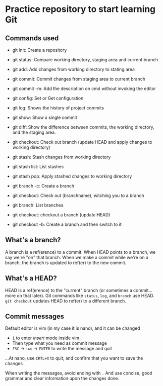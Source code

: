 # Practice repository to start learning Git

## Commands used

 - git init: Create a repository

 - git status: Compare working directory, staging area and current branch

 - git add: Add changes from working directory to stating area

 - git commit: Commit changes from staging area to current branch
 - git commit -m: Add the description on cmd without invoking the editor

 - git config: Set or Get configuration

 - git log: Shows the history of project commits
 - git show: Show a single commit
 - git diff: Show the difference between commits, the working directory, and the staging area.
 - git checkout: Check out branch (update HEAD and apply changes to working directory)

 - git stash: Stash changes from working directory
 - git stash list: List stashes
 - git stash pop: Apply stashed changes to working directory
 - git branch -c: Create a branch
 - git checkout: Check out (branchname), witching you to a branch

 - git branch: List branches
 - git checkout: checkout a branch (update HEAD)
 - git checkout -b: Create a branch and then switch to it


## What's a branch?

A branch is a ref(erence) to a commit. When HEAD points to a branch, we say we're "on"
that branch. When we make a commit while we're on a branch, the branch is updated to
ref(er) to the new commit.


## What's a HEAD?

HEAD is a ref(erence) to the "current" branch (or sometimes a commit... more on that
later). Git commands like `status`, `log`, and `branch` use HEAD. `git checkout` 
updates HEAD to ref(er) to a different branch.


## Commit messages

Default editor is vim (in my case it is nano), and it can be changed
 - `i` to enter *insert* mode inside vim
 - Then type what you need as commit message
 - `ESC` -> `:wq` -> `ENTER` to write the message and quit

...At nano, use `CRTL+X` to quit, and confirm that you want to save the changes

When writing the messages, avoid ending with `.`
And use concise, good grammar and clear information upon the changes done.


